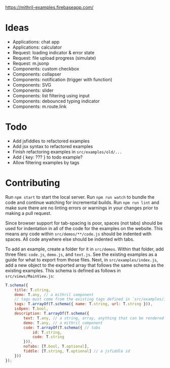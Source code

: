 https://mithril-examples.firebaseapp.com/

# Ideas

- Applications: chat app
- Applications: calculator
- Request: loading indicator & error state
- Request: file upload progress (simulate)
- Request: m.jsonp
- Components: custom checkbox
- Components: collapser
- Components: notification (trigger with function)
- Components: SVG
- Components: slider
- Components: list filtering using input
- Components: debounced typing indicator
- Components: m.route.link

# Todo

- Add jsfiddles to refactored examples
- Add jsx syntax to refactored examples
- Finish refactoring examples in `src/examples/old/...`
- Add { key: ??? } to todo example?
- Allow filtering examples by tags

# Contributing

Run `npm start` to start the local server.
Run `npm run watch` to bundle the code and continue watching for incremental builds.
Run `npm run lint` and make sure there are no linting errors or warnings in your changes prior to making a pull request.

Since browser support for tab-spacing is poor, spaces (not tabs) should be used for indentation in all of the code for the examples on the website. This means any code within `src/demos/**/code.js` should be indented with spaces. All code anywhere else should be indented with tabs.

To add an example, create a folder for it in `src/demos`. Within that folder, add three files: `code.js`, `demo.js`, and `text.js`. See the existing examples as a guide for what to export from those files. Next, in `src/examples/index.js`, add a new object to the exported array that follows the same schema as the existing examples. This schema is defined as follows in `src/views/MainView.js`:

```js
T.schema({
	title: T.string,
	demo: T.any, // a mithril component
	// tags must come from the existing tags defined in `src/examples/index.js`
	tags: T.arrayOf(T.schema({ name: T.string, url: T.string })),
	isOpen: T.bool,
	description: T.arrayOf(T.schema({
		text: T.any, // a string, array, anything that can be rendered by mithril
		demo: T.any, // a mithril component
		code: T.arrayOf(T.schema({ // tabs
			id: T.string,
			code: T.string
		})),
		noTabs: [T.bool, T.optional],
		fiddle: [T.string, T.optional] // a jsfiddle id
	}))
});
```